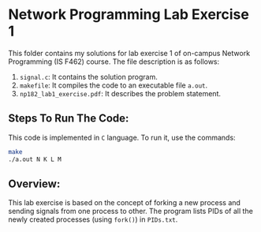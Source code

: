 # Network Programming Lab Exercise 1

This folder contains my solutions for lab exercise 1 of on-campus Network Programming (IS F462) course. The file description is as follows:

1. `signal.c`: It contains the solution program. 
2. `makefile`: It compiles the code to an executable file `a.out`.
3. `np182_lab1_exercise.pdf`: It describes the problem statement.

## Steps To Run The Code:
This code is implemented in `C` language. To run it, use the commands:
```sh
make
./a.out N K L M
``` 

## Overview:
This lab exercise is based on the concept of forking a new process and sending signals from one process to other. The program lists PIDs of all the newly created processes (using `fork()`) in `PIDs.txt`.

